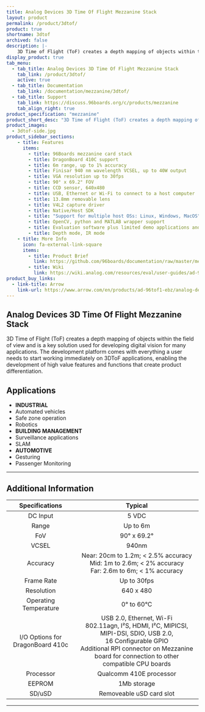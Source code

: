 ```yaml
---
title: Analog Devices 3D Time Of Flight Mezzanine Stack
layout: product
permalink: /product/3dtof/
product: true
shortname: 3dtof
archived: false
description: |-
    3D Time of Flight (ToF) creates a depth mapping of objects within the field of view and is a key solution used for developing digital vision for many applications.
display_product: true
tab_menu:
  - tab_title: Analog Devices 3D Time Of Flight Mezzanine Stack
    tab_link: /product/3dtof/
    active: true
  - tab_title: Documentation
    tab_link: /documentation/mezzanine/3dtof/
  - tab_title: Support
    tab_link: https://discuss.96boards.org/c/products/mezzanine
    tab_align_right: true
product_specification: "mezzanine"
product_short_desc: "3D Time of Flight (ToF) creates a depth mapping of objects within the field of view and is a key solution used for developing digital vision for many applications."
product_images:
  - 3dtof-side.jpg
product_sidebar_sections:
    - title: Features
      items:
        - title: 96Boards mezzanine card stack
        - title: DragonBoard 410C support
        - title: 6m range, up to 1% accuracy
        - title: Finisar 940 nm wavelength VCSEL, up to 40W output
        - title: VGA resolution up to 30fps
        - title: 90° x 69.2° FOV
        - title: CCD sensor, 640x480
        - title: USB, Ethernet or Wi-Fi to connect to a host computer
        - title: 13.8mm removable lens
        - title: V4L2 capture driver
        - title: Native/Host SDK
        - title: "Support for multiple host OSs: Linux, Windows, MacOS"
        - title: OpenCV, python and MATLAB wrapper support
        - title: Evaluation software plus limited demo applications and algorithms included
        - title: Depth mode, IR mode
    - title: More Info
      icon: fa-external-link-square
      items:
        - title: Product Brief
          link: https://github.com/96boards/documentation/raw/master/mezzanine/3dtof/files/3dtof-brief.pdf
        - title: Wiki
          link: https://wiki.analog.com/resources/eval/user-guides/ad-96tof1-ebz
product_buy_links:
  - link-title: Arrow
    link-url: https://www.arrow.com/en/products/ad-96tof1-ebz/analog-devices
---
```


## Analog Devices 3D Time Of Flight Mezzanine Stack

3D Time of Flight (ToF) creates a depth mapping of objects within the field of view and is a key solution used for developing digital vision for many applications. The development platform comes with everything a user needs to start working immediately on 3DToF applications, enabling the development of high value features and functions that create product differentiation.

## Applications

- **INDUSTRIAL**
 - Automated vehicles
 - Safe zone operation
 - Robotics
- **BUILDING MANAGEMENT**
 - Surveillance applications
 - SLAM
- **AUTOMOTIVE**
 - Gesturing
 - Passenger Monitoring

***

## Additional Information

| Specifications | Typical           |
|:--------------:|:-----------------:|
| DC Input       | 5 VDC             |
| Range          | Up to 6m          |
| FoV            | 90° x 69.2°       |
| VCSEL          | 940nm             |
| Accuracy       | Near: 20cm to 1.2m; < 2.5% accuracy <br> Mid: 1m to 2.6m; < 2% accuracy <br> Far: 2.6m to 6m; < 1% accuracy |
| Frame Rate     | Up to 30fps       |
| Resolution     | 640 x 480         |
| Operating Temperature | 0° to 60°C |
| I/O Options for DragonBoard 410c | USB 2.0, Ethernet, Wi-Fi <br> 802.11agn, I²S, HDMI, I²C, MIPICSI, MIPI-DSI, SDIO, USB 2.0, <br> 16 Configurable GPIO <br> Additional RPI connector on Mezzanine board for connection to other compatible CPU boards |
| Processor | Qualcomm 410E processor |
| EEPROM | 1Mb storage |
| SD/uSD | Removeable uSD card slot |

***
